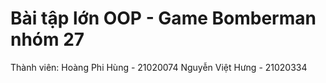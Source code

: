 # Bài tập lớn OOP - Game Bomberman nhóm 27

Thành viên: Hoàng Phi Hùng - 21020074
            Nguyễn Việt Hưng - 21020334